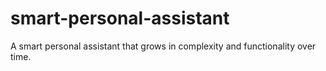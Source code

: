 # smart-personal-assistant
A smart personal assistant that grows in complexity and functionality over time.
